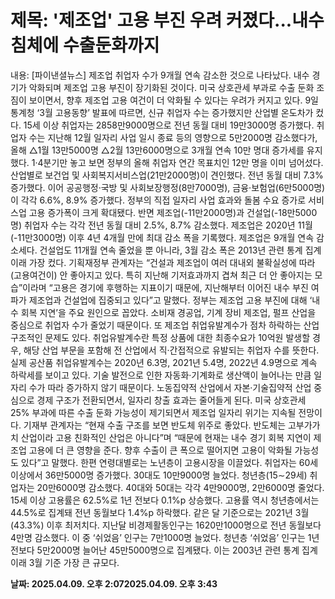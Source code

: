 # **제목: '제조업' 고용 부진 우려 커졌다...내수침체에 수출둔화까지**

  내용: [파이낸셜뉴스] 제조업 취업자 수가 9개월 연속 감소한 것으로 나타났다. 내수 경기가 악화되며 제조업 고용 부진이 장기화된 것이다. 미국 상호관세 부과로 수출 둔화 조짐이 보이면서, 향후 제조업 고용 여건이 더 악화될 수 있다는 우려가 커지고 있다.    9일 통계청 ‘3월 고용동향’ 발표에 따르면, 신규 취업자 수는 증가했지만 산업별 온도차가 컸다.    15세 이상 취업자는 2858만9000명으로 전년 동월 대비 19만3000명 증가했다. 취업자 수는 지난해 12월 일자리 사업 일시 종료 등의 영향으로 5만2000명 감소했다가, 올해 △1월 13만5000명 △2월 13만6000명으로 3개월 연속 10만 명대 증가세를 유지했다. 1·4분기만 놓고 보면 정부의 올해 취업자 연간 목표치인 12만 명을 이미 넘어섰다.    산업별로 보건업 및 사회복지서비스업(21만2000명)이 견인했다. 전년 동월 대비 7.3% 증가했다. 이어 공공행정·국방 및 사회보장행정(8만7000명), 금융·보험업(6만5000명)이 각각 6.6%, 8.9% 증가했다. 정부의 직접 일자리 사업 효과와 돌봄 수요 증가로 서비스업 고용 증가폭이 크게 확대됐다.    반면 제조업(-11만2000명)과 건설업(-18만5000명) 취업자 수는 각각 전년 동월 대비 2.5%, 8.7% 감소했다. 제조업은 2020년 11월(-11만3000명) 이후 4년 4개월 만에 최대 감소 폭을 기록했다. 제조업은 9개월 연속 감소세다. 건설업도 11개월 연속 줄었을 뿐 아니라, 3월 감소 폭은 2013년 관련 통계 집계 이래 가장 컸다.    기획재정부 관계자는 “건설과 제조업이 여러 대내외 불확실성에 따라 (고용여건이) 안 좋아지고 있다. 특히 지난해 기저효과까지 겹쳐 최근 더 안 좋아지는 모습”이라며 “고용은 경기에 후행하는 지표이기 때문에, 지난해부터 이어진 내수 부진 여파가 제조업과 건설업에 집중되고 있다”고 말했다.    정부는 제조업 고용 부진에 대해 ‘내수 회복 지연’을 주요 원인으로 꼽았다. 소비재 경공업, 기계 장비 제조업, 펄프 산업을 중심으로 취업자 수가 줄었기 때문이다. 또 제조업 취업유발계수가 점차 하락하는 산업 구조적인 문제도 있다. 취업유발계수란 특정 상품에 대한 최종수요가 10억원 발생할 경우, 해당 산업 부문을 포함해 전 산업에서 직·간접적으로 유발되는 취업자 수를 뜻한다.    실제 공산품 취업유발계수는 2020년 6.3명, 2021년 5.4명, 2022년 4.9명으로 계속 하락세를 보이고 있다. 기술 발전으로 인한 자동화·기계화로 생산액이 늘어나는 만큼 일자리 수가 따라 증가하지 않기 때문이다. 노동집약적 산업에서 자본·기술집약적 산업 중심으로 경제 구조가 전환되면서, 일자리 창출 효과는 줄어들게 된다.    미국 상호관세 25% 부과에 따른 수출 둔화 가능성이 제기되면서 제조업 일자리 위기는 지속될 전망이다.    기재부 관계자는 “현재 수출 구조를 보면 반도체 위주로 좋았다. 반도체는 고부가가치 산업이라 고용 친화적인 산업은 아니다”며 “때문에 현재는 내수 경기 회복 지연이 제조업 고용에 더 큰 영향을 준다. 향후 수출이 큰 폭으로 떨어지면 고용이 악화될 가능성도 있다”고 말했다.    한편 연령대별로는 노년층이 고용시장을 이끌었다. 취업자는 60세 이상에서 36만5000명 증가했다. 30대도 10만9000명 늘었다. 청년층(15∼29세) 취업자는 20만6000명 감소했다. 40대와 50대는 각각 4만9000명, 2만6000명 줄었다. 15세 이상 고용률은 62.5%로 1년 전보다 0.1%p 상승했다. 고용률 역시 청년층에서는 44.5%로 집계돼 전년 동월보다 1.4%p 하락했다. 같은 달 기준으로는 2021년 3월(43.3%) 이후 최저치다.    지난달 비경제활동인구는 1620만1000명으로 전년 동월보다 4만명 감소했다. 이 중 ‘쉬었음’ 인구는 7만1000명 늘었다. 청년층 ‘쉬었음’ 인구는 1년 전보다 5만2000명 늘어난 45만5000명으로 집계됐다. 이는 2003년 관련 통계 집계 이래 3월 기준 가장 큰 규모다.

  **날짜: 2025.04.09. 오후 2:072025.04.09. 오후 3:43**